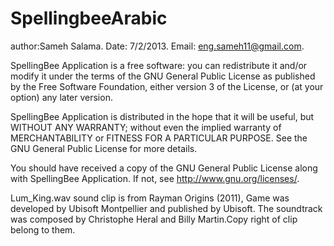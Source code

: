 SpellingbeeArabic
=================
author:Sameh Salama.
Date: 7/2/2013.
Email: eng.sameh11@gmail.com.


SpellingBee Application is a free software: you can redistribute it and/or modify
it under the terms of the GNU General Public License as published by
the Free Software Foundation, either version 3 of the License, or
(at your option) any later version.

SpellingBee Application is distributed in the hope that it will be useful,
but WITHOUT ANY WARRANTY; without even the implied warranty of
MERCHANTABILITY or FITNESS FOR A PARTICULAR PURPOSE. See the
GNU General Public License for more details.

You should have received a copy of the GNU General Public License
along with SpellingBee Application. If not, see <http://www.gnu.org/licenses/>.

Lum_King.wav sound clip is from Rayman Origins (2011),
Game was developed by Ubisoft Montpellier and published by Ubisoft. 
The soundtrack was composed by Christophe Heral and Billy Martin.Copy right of clip belong to them.

